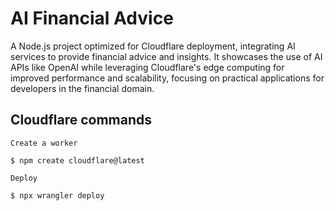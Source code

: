 # AI Financial Advice

A Node.js project optimized for Cloudflare deployment, integrating AI services to provide financial advice and insights. It showcases the use of AI APIs like OpenAI while leveraging Cloudflare's edge computing for improved performance and scalability, focusing on practical applications for developers in the financial domain.

## Cloudflare commands

```
Create a worker

$ npm create cloudflare@latest
```

```
Deploy

$ npx wrangler deploy
```
